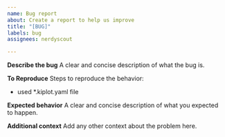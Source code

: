```yaml
---
name: Bug report
about: Create a report to help us improve
title: "[BUG]"
labels: bug
assignees: nerdyscout

---
```


**Describe the bug**
A clear and concise description of what the bug is.

**To Reproduce**
Steps to reproduce the behavior:
- used *.kiplot.yaml file

**Expected behavior**
A clear and concise description of what you expected to happen.

**Additional context**
Add any other context about the problem here.
